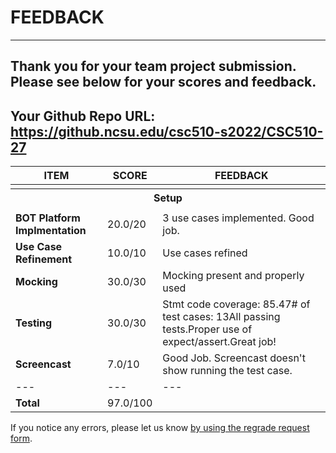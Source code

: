 # FEEDBACK
---
Thank you for your team project submission.                  Please see below for your scores and feedback.
---
## Your Github Repo URL: https://github.ncsu.edu/csc510-s2022/CSC510-27 
| ITEM | SCORE | FEEDBACK |
| --- | --- | --- |
| <tr><th colspan=3> Setup </th></tr> |
| **BOT Platform Implmentation** | 20.0/20 | 3 use cases implemented. Good job. |
| **Use Case Refinement** | 10.0/10 | Use cases refined |
| **Mocking** | 30.0/30 | Mocking present and properly used |
| **Testing** | 30.0/30 | Stmt code coverage: 85.47# of test cases: 13All passing tests.Proper use of expect/assert.Great job! |
| **Screencast** | 7.0/10 | Good Job. Screencast doesn't show running the test case. |
| --- | --- | --- |
| **Total** | 97.0/100 |  |

If you notice any errors, please let us know [by using the regrade request form](https://github.ncsu.edu/CSC-510/Course/blob/main/README.md#homeworkproject-regrade-requests).
